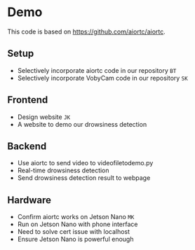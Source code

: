 # Demo
This code is based on https://github.com/aiortc/aiortc.

## Setup
- Selectively incorporate aiortc code in our repository `BT`
- Selectively incorporate VobyCam code in our repository `SK`

## Frontend
- Design website `JK`
- A website to demo our drowsiness detection

## Backend
- Use aiortc to send video to videofiletodemo.py
- Real-time drowsiness detection
- Send drowsiness detection result to webpage

## Hardware
- Confirm aiortc works on Jetson Nano `MK`
- Run on Jetson Nano with phone interface
- Need to solve cert issue with localhost
- Ensure Jetson Nano is powerful enough

